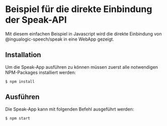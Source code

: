 # Beispiel für die direkte Einbindung der Speak-API

Mit diesem einfachen Beispiel in Javascript wird die direkte Einbindung von @ingualogic-speech/speak in eine WebApp gezeigt.


## Installation

Um die Speak-App ausführen zu können müssen zuerst alle notwendigen NPM-Packages installiert werden:

    $ npm install


## Ausführen

Die Speak-App kann mit folgenden Befehl ausgeführt werden:

    $ npm start